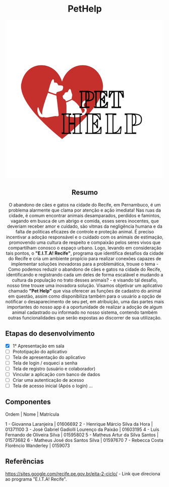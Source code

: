 <div text align="center">

# PetHelp
<img src="images/logo.png">

## Resumo

O abandono de cães e gatos na cidade do Recife, em Pernambuco, é um problema alarmente que clama por atenção e ação imediata! 
Nas ruas da cidade, é comum encontrar animais desamparados, perdidos e famintos, vagando em busca de um abrigo e comida, esses seres inocentes, que deveriam receber amor e cuidado, são vitmas da negligência humana e da falta de politicas eficazes de controle e proteção animal. 
É preciso incentivar a adoção responsável e o cuidado com os animais de estimação, promovendo uma cultura de respeito e compaixão pelos seres vivos que compartilham conosco o espaço urbano. 
Logo, levando em consideração tais pontos, o **"E.I.T.A! Recife"**, programa que identifica desafios da cidade do Recife e cria um ambiente propício para realizar conexões capazes de implementar soluções inovadoras para a problemática, trouxe o tema - Como podemos reduzir o abandono de cães e gatos na cidade do Recife, identificando e registrando cada um deles de forma escalável e mudando a cultura da população no trato desses animais? - e visando tal desafio, nosso time trouxe uma inovadora solução. 
Visamos objetivar um aplicativo chamado **"Pet Help"** que visa oferecer as funções de cadastro do animal em questão, assim como disponibiliza também para o usuário a opção de notificar o desaparecimento de seu pet, em atribuição, uma das partes mais importantes do nosso app é a oportunidade de realizar a adoção de algum animal cadastrado ou informado no nosso sistema, contendo também outras funcionalidades que serão expostas ao discorrer de sua utilização. 

</div>

## Etapas do desenvolvimento 

- [X] 1° Apresentação em sala
- [ ] Prototipação do aplicativo 
- [ ] Tela de apresentação do aplicativo
- [ ] Tela de login / esqueci a senha
- [ ] Tela de registro (usuário e colaborador)
- [ ] Vincular a aplicação com banco de dados 
- [ ] Criar uma autenticação de acesso 
- [ ] Tela de acesso inicial (Após o login)
...

## Componentes

Ordem | Nome | Matrícula

1 - Giovanna Laranjeira | 01606692
2 - Henrique Márcio Silva da Hora | 01371100
3 - José Gabriel Gadiolli Lourenço da Paixão | 01603195
4 - Luís Fernando de Oliveira Silva | 01595802
5 - Matheus Artur da Silva Santos | 01573682
6 - Matheus José dos Santos Silva | 01597670
7 - Rebecca Costa Florêncio Wanderley | 0159073

## Referências

https://sites.google.com/recife.pe.gov.br/eita-2-ciclo/ - Link que direciona ao programa "E.I.T.A! Recife". 